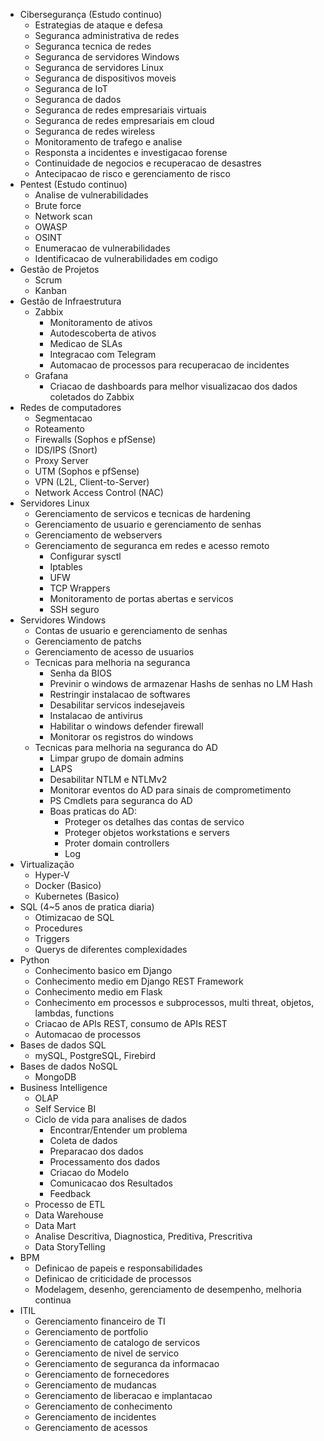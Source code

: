 - Cibersegurança (Estudo continuo)  
    - Estrategias de ataque e defesa
    - Seguranca administrativa de redes
    - Seguranca tecnica de redes
    - Seguranca de servidores Windows
    - Seguranca de servidores Linux
    - Seguranca de dispositivos moveis
    - Seguranca de IoT
    - Seguranca de dados
    - Seguranca de redes empresariais virtuais
    - Seguranca de redes empresariais em cloud
    - Seguranca de redes wireless
    - Monitoramento de trafego e analise
    - Responsta a incidentes e investigacao forense
    - Continuidade de negocios e recuperacao de desastres
    - Antecipacao de risco e gerenciamento de risco
- Pentest (Estudo continuo)
    - Analise de vulnerabilidades
    - Brute force
    - Network scan
    - OWASP
    - OSINT
    - Enumeracao de vulnerabilidades
    - Identificacao de vulnerabilidades em codigo
- Gestão de Projetos      
    - Scrum
    - Kanban
- Gestão de Infraestrutura
    - Zabbix
        - Monitoramento de ativos
        - Autodescoberta de ativos
        - Medicao de SLAs
        - Integracao com Telegram
        - Automacao de processos para recuperacao de incidentes
    - Grafana
        - Criacao de dashboards para melhor visualizacao dos dados coletados do Zabbix
- Redes de computadores 
    - Segmentacao
    - Roteamento 
    - Firewalls (Sophos e pfSense)
    - IDS/IPS (Snort)
    - Proxy Server
    - UTM (Sophos e pfSense)
    - VPN (L2L, Client-to-Server)
    - Network Access Control (NAC)
- Servidores Linux 
    - Gerenciamento de servicos e tecnicas de hardening
    - Gerenciamento de usuario e gerenciamento de senhas
    - Gerenciamento de webservers
    - Gerenciamento de seguranca em redes e acesso remoto
        - Configurar sysctl
        - Iptables
        - UFW
        - TCP Wrappers
        - Monitoramento de portas abertas e servicos
        - SSH seguro
- Servidores Windows 
    - Contas de usuario e gerenciamento de senhas
    - Gerenciamento de patchs
    - Gerenciamento de acesso de usuarios
    - Tecnicas para melhoria na seguranca
        - Senha da BIOS
        - Previnir o windows de armazenar Hashs de senhas no LM Hash
        - Restringir instalacao de softwares
        - Desabilitar servicos indesejaveis
        - Instalacao de antivirus
        - Habilitar o windows defender firewall
        - Monitorar os registros do windows
    - Tecnicas para melhoria na seguranca do AD
        - Limpar grupo de domain admins
        - LAPS
        - Desabilitar NTLM e NTLMv2
        - Monitorar eventos do AD para sinais de comprometimento
        - PS Cmdlets para seguranca do AD
        - Boas praticas do AD:
            - Proteger os detalhes das contas de servico
            - Proteger objetos workstations e servers
            - Proter domain controllers
            - Log
- Virtualização 
    - Hyper-V
    - Docker (Basico)
    - Kubernetes (Basico)     
- SQL (4~5 anos de pratica diaria)             
    - Otimizacao de SQL
    - Procedures
    - Triggers
    - Querys de diferentes complexidades        
- Python    
    - Conhecimento basico em Django 
    - Conhecimento medio em Django REST Framework
    - Conhecimento medio em Flask
    - Conhecimento em processos e subprocessos, multi threat, objetos, lambdas, functions
    - Criacao de APIs REST, consumo de APIs REST
    - Automacao de processos        
- Bases de dados SQL
    - mySQL, PostgreSQL, Firebird
- Bases de dados NoSQL   
    - MongoDB
- Business Intelligence
    - OLAP
    - Self Service BI
    - Ciclo de vida para analises de dados
        - Encontrar/Entender um problema
        - Coleta de dados
        - Preparacao dos dados
        - Processamento dos dados
        - Criacao do Modelo
        - Comunicacao dos Resultados
        - Feedback
    - Processo de ETL         
    - Data Warehouse
    - Data Mart
    - Analise Descritiva, Diagnostica, Preditiva, Prescritiva
    - Data StoryTelling
- BPM
    - Definicao de papeis e responsabilidades
    - Definicao de criticidade de processos
    - Modelagem, desenho, gerenciamento de desempenho, melhoria continua
- ITIL
    - Gerenciamento financeiro de TI
    - Gerenciamento de portfolio
    - Gerenciamento de catalogo de servicos
    - Gerenciamento de nivel de servico
    - Gerenciamento de seguranca da informacao
    - Gerenciamento de fornecedores
    - Gerenciamento de mudancas
    - Gerenciamento de liberacao e implantacao
    - Gerenciamento de conhecimento
    - Gerenciamento de incidentes
    - Gerenciamento de acessos
